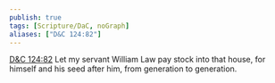 ```yaml
---
publish: true
tags: [Scripture/DaC, noGraph]
aliases: ["D&C 124:82"]
---
```

[D&C 124:82](https://churchofjesuschrist.org/study/scriptures/dc-testament/dc/124?lang=eng&id=p82#p82) Let my servant William Law pay stock into that house, for himself and his seed after him, from generation to generation.
